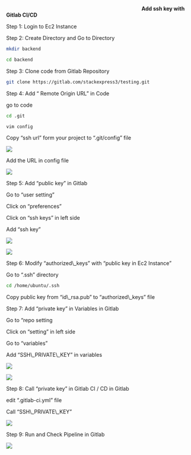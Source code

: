﻿`                                                   `**Add ssh key with Gitlab CI/CD**

Step 1: Login to Ec2 Instance

Step 2: Create Directory and Go to Directory
```bash
mkdir backend 
```
```bash
cd backend
```

Step 3: Clone code from Gitlab Repository

```bash
git clone https://gitlab.com/stackexpress3/testing.git
```
Step 4:  Add “ Remote Origin URL” in Code

go to code
```bash
cd .git
```
```bash
vim config
```


Copy “ssh url” form your project to “.git/config” file

![](Aspose.Words.99266f9d-b975-4fef-ad30-12ccbf44a7b2.001.png)

Add the URL in config file

![](Aspose.Words.99266f9d-b975-4fef-ad30-12ccbf44a7b2.002.png)

Step 5:  Add “public key” in Gitlab

Go to “user setting”

Click on “preferences”

Click on “ssh keys” in left side

Add “ssh key”

![](Aspose.Words.99266f9d-b975-4fef-ad30-12ccbf44a7b2.003.png)

![](Aspose.Words.99266f9d-b975-4fef-ad30-12ccbf44a7b2.004.png)

Step 6: Modify “authorized\\_keys” with “public key in Ec2 Instance”

Go to “.ssh” directory
```bash
cd /home/ubuntu/.ssh 
```

Copy public key from “id\\_rsa.pub” to “authorized\\_keys” file

Step 7: Add “private key” in Variables in Gitlab

Go to “repo setting

Click on “setting” in left side

Go to “variables”

Add “SSH\\_PRIVATE\\_KEY” in variables

![](Aspose.Words.99266f9d-b975-4fef-ad30-12ccbf44a7b2.005.png)

![](Aspose.Words.99266f9d-b975-4fef-ad30-12ccbf44a7b2.006.png)

Step 8: Call “private key” in Gitlab CI / CD in Gitlab

edit “.gitlab-ci.yml” file

Call “SSH\\_PRIVATE\\_KEY”

![](Aspose.Words.99266f9d-b975-4fef-ad30-12ccbf44a7b2.007.png)

Step 9: Run and Check Pipeline in Gitlab

![](Aspose.Words.99266f9d-b975-4fef-ad30-12ccbf44a7b2.008.png)
